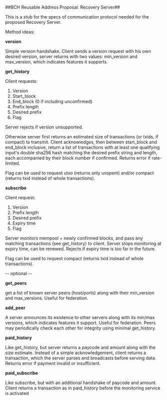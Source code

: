 ##BCH Reusable Address Proposal: Recovery Server##

This is a stub for the specs of communication protocol needed for the proposed Recovery Server.

Method ideas:

**version** 

Simple version handshake. Client sends a version request with his own desired version, server returns with two values: min_version and max_version, which indicates features it supports. 

**get_history**

Client requests: 

1. Version
2. Start_block 
3. End_block (0 if including unconfirmed)
4. Prefix length
5. Desired prefix
6. Flag

Server rejects if version unsupported. 

Otherwise server first returns an estimated size of transactions (or txids, if compact) to transmit. Client acknowledges, then between start_block and end_block inclusive, return a list of transactions with at least one qualifying input's double sha256 hash matching the desired prefix string and length, each accompanied by their block number if confirmed. Returns error if rate-limited.

Flag can be used to request utxo (returns only unspent) and/or compact (returns txid instead of whole transactions).

**subscribe**

Client request: 

1. Version
2. Prefix length
3. Desired prefix
4. Expiry time
5. Flag

Server monitors mempool + newly confirmed blocks, and pass any matching transactions (see get_history) to client. Server stops monitoring at expiry time, can be renewed. Rejects if expiry time is too far in the future. 

Flag can be used to request compact (returns txid instead of whole transactions). 

-- optional --

**get_peers** 

get a list of known server peers (host/ports) along with their min_version and max_versions. Useful for federation. 

**add_peer** 

A server announces its existence to other servers along with its min/max versions, which indicates features it support. Useful for federation. Peers may periodically check each other for integrity using minimal get_history. 

**paid_history** 

Like get_history, but server returns a paycode and amount along with the size estimate. Instead of a simple acknowledgement, client returns a transaction, which the server parses and broadcasts before serving data. Returns error if payment invalid or insufficient.

**paid_subscribe**

Like subscribe, but with an additional handshake of paycode and amount. Client returns a transaction as in paid_history before the monitoring service is activated

